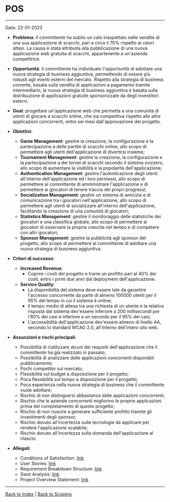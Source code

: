 # POS

---
Data: 22-01-2023

- **Problema**: il committente ha subito un calo inaspettato nelle vendite di una sua applicazione di scacchi, pari a
  circa il 70% rispetto ai valori attesi. La causa è stata attribuita alla pubblicazione di una nuova applicazione web
  gratuita di scacchi, appartenente a un'azienda competitrice.

- **Opportunità**: il committente ha individuato l'opportunità di adottare una nuova strategia di business aggiuntiva, 
  permettendo di essere più robusti agli eventi esterni del mercato.
  Rispetto alla strategia di business corrente, basata sulla vendita di applicazioni a pagamento tramite intermediario,
  la nuova strategia di business aggiuntiva è basata sulla distribuzione di applicazioni gratuite sponsorizzate da degli
  investitori esterni.

- **Goal**: progettare un'applicazione web che permetta a una comunità di utenti di giocare a scacchi online, che sia
  competitiva rispetto alle altre applicazioni concorrenti, entro sei mesi dall'approvazione del progetto.

- **Obiettivi**:
  - **Game Management**: gestire la creazione, la configurazione e la partecipazione a delle partite di scacchi online,
    allo scopo di permettere agli utenti dell'applicazione di divertirsi insieme;
  - **Tournament Management**: gestire la creazione, la configurazione e la partecipazione a dei tornei di scacchi
    secondo il sistema svizzero, allo scopo di aumentare la visibilità e la popolarità dell'applicazione;
  - **Authentication Management**: gestire l'autenticazione degli utenti all'interno dell'applicazione ed i loro
    permessi, allo scopo di permettere al committente di amministrare l'applicazione e di permettere ai giocatori di 
    tenere traccia dei propri progressi;
  - **Socialization Management**: gestire un sistema di amicizie e di comunicazione tra i giocatori nell'applicazione,
    allo scopo di permettere agli utenti di socializzare all'interno dell'applicazione, facilitando la creazione di una
    comunità di giocatori;
  - **Statistics Management**: gestire il monitoraggio delle statistiche dei giocatori e una classifica globale, allo
    scopo di permettere ai giocatori di osservare la propria crescita nel tempo e di competere con altri giocatori;
  - **Sponsor Management**: gestire la pubblicità agli sponsor del progetto, allo scopo di permettere al committente di
    adottare una nuova strategia di business aggiuntiva.

- **Criteri di successo**:
  - **Increased Revenue**:
    - Coprire i costi del progetto e trarre un profitto pari al 40% dei costi, entro i primi due anni dal deployment
      dell'applicazione.
  - **Service Quality**:
    - La disponibilità del sistema deve essere tale da garantire l'accesso concorrente da parte di almeno 100000 utenti
      per il 95% del tempo in cui il sistema è online;
    - Il tempo medio di attesa tra una richiesta di un utente e la relativa risposta dal sistema dev'essere inferiore a
      200 millisecondi per l'80% dei casi e inferiore a un secondo per il 95% dei casi;
    - L'accessibilità dell'applicazione dev'essere almeno di livello AA, secondo lo standard WCAG 2.0, all'interno
      dell'intero sito web.

- **Assunzioni e rischi principali**:
  - Possibilità di riutilizzare alcuni dei requisiti dell'applicazione che il committente ha già realizzato in passato;
  - Possibilità di analizzare delle applicazioni concorrenti disponibili pubblicamente;
  - Pochi competitor sul mercato;
  - Flessibilità sul budget a disposizione per il progetto;
  - Poca flessibilità sul tempo a disposizione per il progetto;
  - Poca esperienza nella nuova strategia di business che il committente vuole adottare;
  - Rischio di non distinguersi abbastanza dalle applicazioni concorrenti;
  - Rischio che le aziende concorrenti migliorino le proprie applicazioni prima del completamento di questo progetto;
  - Rischio di non riuscire a generare sufficiente profitto tramite gli investimenti degli sponsor;
  - Rischio dovuto all'incertezza sulle tecnologie da applicare per rendere l'applicazione scalabile;
  - Rischio dovuto all'incertezza sulla domanda dell'applicazione al rilascio.

- **Allegati**:
  - Conditions of Satisfaction: [link](cos.md)
  - User Stories: [link](user-stories.md)
  - Requirement Breakdown Structure: [link](rbs.md)
  - Swot Analysis: [link](swot-analysis.md)
  - Project Overview Statement: [link](pos.md)

---
[Back to Index](../index.md) | [Back to Scoping](../1-scoping/index.md#pos)